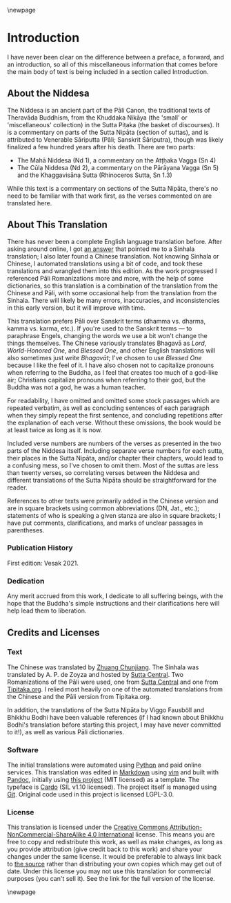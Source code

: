 \newpage

# Introduction

I have never been clear on the difference between a preface, a forward, and an
introduction, so all of this miscellaneous information that comes before the
main body of text is being included in a section called Introduction.

## About the Niddesa

The Niddesa is an ancient part of the Pāli Canon, the traditional texts of
Theravāda Buddhism, from the Khuddaka Nikāya (the 'small' or 'miscellaneous'
collection) in the Sutta Piṭaka (the basket of discourses). It is a commentary
on parts of the Sutta Nipāta (section of suttas), and is attributed to Venerable
Sāriputta (Pāli; Sanskrit Śāriputra), though was likely finalized a few hundred
years after his death. There are two parts:

* The Mahā Niddesa (Nd 1), a commentary on the Atṭḥaka Vagga (Sn 4)
* The Cūlạ Niddesa (Nd 2), a commentary on the Pārāyana Vagga (Sn 5) and the
    Khaggavisānạ Sutta (Rhinoceros Sutta, Sn 1.3)

While this text is a commentary on sections of the Sutta Nipāta, there's no need
to be familiar with that work first, as the verses commented on are translated
here.

## About This Translation

There has never been a complete English language translation before. After
asking around online, I got [an
answer](https://buddhism.stackexchange.com/a/43712/19522) that pointed me to a
Sinhala translation; I also later found a Chinese translation. Not knowing
Sinhala or Chinese, I automated translations using a bit of code, and took these
translations and wrangled them into this edition. As the work progressed I
referenced Pāli Romanizations more and more, with the help of some dictionaries,
so this translation is a combination of the translation from the Chinese and
Pāli, with some occasional help from the translation from the Sinhala. There
will likely be many errors, inaccuracies, and inconsistencies in this early
version, but it will improve with time.

This translation prefers Pāli over Sanskrit terms (dhamma vs. dharma, kamma vs.
karma, etc.). If you're used to the Sanskrit terms — to paraphrase Engels,
changing the words we use a bit won't change the things themselves. The Chinese
variously translates Bhagavā as _Lord_, _World-Honored One_, and _Blessed One_,
and other English translations will also sometimes just write _Bhagavāt_; I've
chosen to use _Blessed One_ because I like the feel of it. I have also chosen
not to capitalize pronouns when referring to the Buddha, as I feel that creates
too much of a god-like air; Christians capitalize pronouns when referring to
their god, but the Buddha was not a god, he was a human teacher.

For readability, I have omitted and omitted some stock passages which are
repeated verbatim, as well as concluding sentences of each paragraph when they
simply repeat the first sentence, and concluding repetitions after the
explanation of each verse. Without these omissions, the book would be at least
twice as long as it is now.

Included verse numbers are numbers of the verses as presented in the two parts
of the Niddesa itself. Including separate verse numbers for each sutta, their
places in the Sutta Nipāta, and/or chapter their chapters, would lead to a
confusing mess, so I've chosen to omit them. Most of the suttas are less than
twenty verses, so correlating verses between the Niddesa and different
translations of the Sutta Nipāta should be straightforward for the reader.

References to other texts were primarily added in the Chinese version and are in
square brackets using common abbreviations (DN, Jat., etc.); statements of who
is speaking a given stanza are also in square brackets; I have put comments,
clarifications, and marks of unclear passages in parentheses.

### Publication History

First edition: Vesak 2021.

### Dedication

Any merit accrued from this work, I dedicate to all suffering beings, with the
hope that the Buddha's simple instructions and their clarifications here will
help lead them to liberation.

## Credits and Licenses

### Text

The Chinese was translated by [Zhuang
Chunjiang](https://agama.buddhason.org/Ni/Ni1.htm). The Sinhala was translated
by A. P. de Zoyza and hosted by [Sutta
Central](https://github.com/suttacentral/sc-data/tree/5c060c479f4cb17a0891011d57d4933c81918ead/html_text/si/pli/sutta/kn).
Two Romanizations of the Pāli were used, one from [Sutta
Central](https://github.com/suttacentral/legacy-suttacentral-data/tree/384ab0b63a521946cddb343319ac6c325dd2fb27/text/pi/su/kn)
and one from [Tipitaka.org](https://tipitaka.org/). I relied most heavily on one
of the automated translations from the Chinese and the Pāli version from
Tipitaka.org.

In addition, the translations of the Sutta Nipāta by Viggo Fausböll and Bhikkhu
Bodhi have been valuable references (if I had known about Bhikkhu Bodhi's
translation before starting this project, I may have never committed to it!), as
well as various Pāli dictionaries.

### Software

The initial translations were automated using [Python](https://www.python.org)
and paid online services. This translation was edited in
[Markdown](https://daringfireball.net/projects/markdown/) using
[vim](https://www.vim.org) and built with [Pandoc](https://pandoc.org/),
initially using [this project](https://github.com/wikiti/pandoc-book-template)
(MIT licensed) as a template. The typeface is
[Cardo](https://www.fontsquirrel.com/fonts/cardo) (SIL v1.10 licensed). The
project itself is managed using [Git](https://git-scm.com). Original code used
in this project is licensed LGPL-3.0.

### License

This translation is licensed under the [Creative Commons
Attribution-NonCommercial-ShareAlike 4.0
International](https://creativecommons.org/licenses/by-nc-sa/4.0/) license. This
means you are free to copy and redistribute this work, as well as make changes,
as long as you provide attribution (give credit back to this work) and share
your changes under the same license. It would be preferable to always link back
to [the source](https://github.com/zacanger/niddesa) rather than distributing
your own copies which may get out of date. Under this license you may not use
this translation for commercial purposes (you can't sell it). See the link for
the full version of the license.

\newpage
